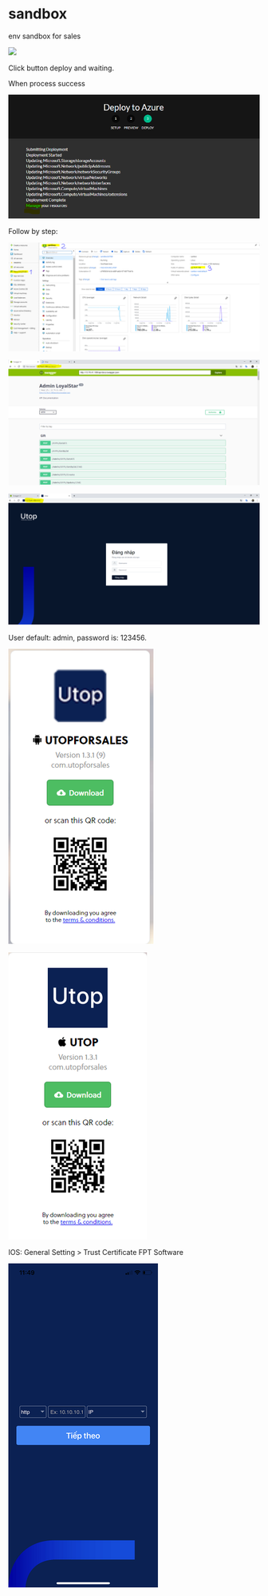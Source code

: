 # sandbox
env sandbox for sales


<a href="https://azuredeploy.net/?repository=https://github.com/manhvd/sandbox" target="_blank">
    <img src="http://azuredeploy.net/deploybutton.png"/>
</a>

Click button deploy and waiting.

When process success

![alt text](https://github.com/manhvd/sandbox/blob/master/images/1.PNG)


Follow by step: 

![alt text](https://github.com/manhvd/sandbox/blob/master/images/2.PNG)


![alt text](https://github.com/manhvd/sandbox/blob/master/images/3.PNG)


![alt text](https://github.com/manhvd/sandbox/blob/master/images/4.PNG)

User default: admin, password is: 123456.


![alt text](https://github.com/manhvd/sandbox/blob/master/images/5.PNG)

![alt text](https://github.com/manhvd/sandbox/blob/master/images/6.PNG)

IOS:  General Setting > Trust Certificate FPT Software

![alt text](https://github.com/manhvd/sandbox/blob/master/images/IMG_1195.JPG)

